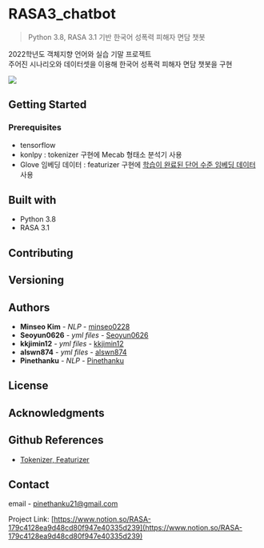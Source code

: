 # RASA3_chatbot
> Python 3.8, RASA 3.1 기반 한국어 성폭력 피해자 면담 챗봇


2022학년도 객체지향 언어와 실습 기말 프로젝트<br>
주어진 시나리오와 데이터셋을 이용해 한국어 성폭력 피해자 면담 챗봇을 구현 


![](../header.png)


## Getting Started

### Prerequisites
- tensorflow
- konlpy : tokenizer 구현에 Mecab 형태소 분석기 사용
- Glove 임베딩 데이터 : featurizer 구현에 [학습이 완료된 단어 수준 임베딩 데이터](https://ratsgo.github.io/embedding/downloaddata.html) 사용

## Built with
- Python 3.8
- RASA 3.1

## Contributing


## Versioning


## Authors

* **Minseo Kim** - *NLP* - [minseo0228](https://github.com/minseo0228)
* **Seoyun0626** - *yml files* - [Seoyun0626](https://github.com/Seoyun0626)
* **kkjimin12** - *yml files* - [kkjimin12](https://github.com/kkjimin12)
* **alswn874** - *yml files* - [alswn874](https://github.com/alswn874)
* **Pinethanku** - *NLP* - [Pinethanku](https://github.com/Pinethanku)

## License


## Acknowledgments

## Github References
* [Tokenizer, Featurizer](https://github.com/sangjun0412/-Automation-program-based-on-statement-analysis-to-detect-the-authenticity-of-statements)

## Contact

email  - pinethanku21@gmail.com

Project Link: [https://www.notion.so/RASA-179c4128ea9d48cd80f947e40335d239](https://www.notion.so/RASA-179c4128ea9d48cd80f947e40335d239)
